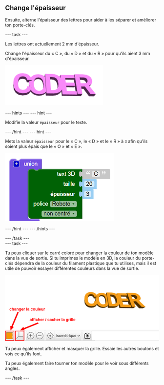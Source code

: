 ## Change l'épaisseur

Ensuite, alterne l'épaisseur des lettres pour aider à les séparer et améliorer ton porte-clés.

--- task ---

Les lettres ont actuellement 2 mm d'épaisseur.

Change l'épaisseur du « C », du « D » et du « R » pour qu'ils aient 3 mm d'épaisseur.

![capture d'écran](images/coder-finished.png)

--- hints --- --- hint ---

Modifie la valeur `épaisseur` pour le texte.

--- /hint --- --- hint ---

Mets la valeur `épaisseur` pour le « C », le « D » et le « R » à `3` afin qu'ils soient plus épais que le « O » et « E ».

![capture d'écran](images/coder-thickness.png)

--- /hint --- --- /hints ---

--- /task ---   
--- task ---

Tu peux cliquer sur le carré coloré pour changer la couleur de ton modèle dans la vue de sortie. Si tu imprimes le modèle en 3D, la couleur du porte-clés dépendra de la couleur du filament plastique que tu utilises, mais il est utile de pouvoir essayer différentes couleurs dans la vue de sortie.

![capture d'écran](images/coder-colour.png)

Tu peux également afficher et masquer la grille. Essaie les autres boutons et vois ce qu'ils font.

Tu peux également faire tourner ton modèle pour le voir sous différents angles.

--- /task ---
